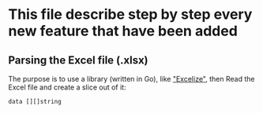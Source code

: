 # This file describe step by step every new feature that have been added

## Parsing the Excel file (.xlsx)

The purpose is to use a library (written in Go), like ["Excelize"](https://github.com/360EntSecGroup-Skylar/excelize), then Read the Excel file and create a slice out of it:

    data [][]string
